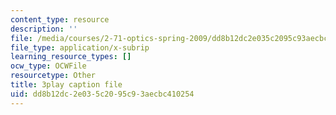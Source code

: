 ```yaml
---
content_type: resource
description: ''
file: /media/courses/2-71-optics-spring-2009/dd8b12dc2e035c2095c93aecbc410254_LDlGKU0ryQ8.vtt
file_type: application/x-subrip
learning_resource_types: []
ocw_type: OCWFile
resourcetype: Other
title: 3play caption file
uid: dd8b12dc-2e03-5c20-95c9-3aecbc410254
---
```

